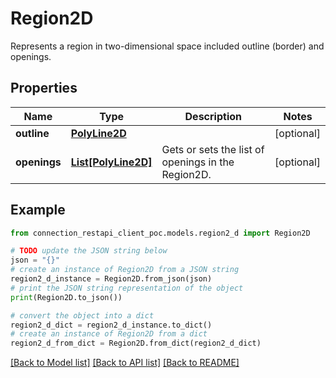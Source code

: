 # Region2D

Represents a region in two-dimensional space included outline (border) and openings.

## Properties

Name | Type | Description | Notes
------------ | ------------- | ------------- | -------------
**outline** | [**PolyLine2D**](PolyLine2D.md) |  | [optional] 
**openings** | [**List[PolyLine2D]**](PolyLine2D.md) | Gets or sets the list of openings in the Region2D. | [optional] 

## Example

```python
from connection_restapi_client_poc.models.region2_d import Region2D

# TODO update the JSON string below
json = "{}"
# create an instance of Region2D from a JSON string
region2_d_instance = Region2D.from_json(json)
# print the JSON string representation of the object
print(Region2D.to_json())

# convert the object into a dict
region2_d_dict = region2_d_instance.to_dict()
# create an instance of Region2D from a dict
region2_d_from_dict = Region2D.from_dict(region2_d_dict)
```
[[Back to Model list]](../README.md#documentation-for-models) [[Back to API list]](../README.md#documentation-for-api-endpoints) [[Back to README]](../README.md)


